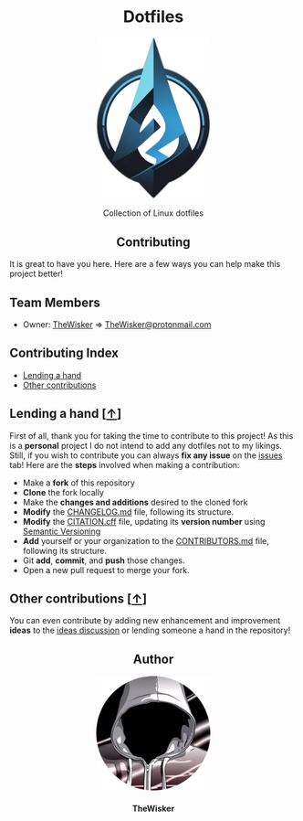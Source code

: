 <h1 align="center">Dotfiles</h1>
<div align="center">
    <a href="https://github.com/TheWisker/Dotfiles"> 
        <img width="200" src="./assets/logo.png">
    <a>
</div>
<p align="center">Collection of Linux dotfiles</p>

<h2 align="center">Contributing</h2>

It is great to have you here. Here are a few ways you can help make this project better!

## Team Members

- Owner: [TheWisker](https://github.com/TheWisker) => TheWisker@protonmail.com

## Contributing Index

- [Lending a hand][lending-hand-hook]
- [Other contributions][other-contributions-hook]

## Lending a hand [[↑][index]]

First of all, thank you for taking the time to contribute to this project!
As this is a **personal** project I do not intend to add any dotfiles not to my likings.
Still, if you wish to contribute you can always **fix any issue** on the [issues][issues] tab!
Here are the **steps** involved when making a contribution:

- Make a **fork** of this repository
- **Clone** the fork locally
- Make the **changes and additions** desired to the cloned fork
- **Modify** the [CHANGELOG.md][changelog] file, following its structure.
- **Modify** the [CITATION.cff][citation] file, updating its **version number** using [Semantic Versioning](https://semver.org/spec/v2.0.0.html)
- **Add** yourself or your organization to the [CONTRIBUTORS.md][contributors] file, following its structure.
- Git **add**, **commit**, and **push** those changes.
- Open a new pull request to merge your fork.

## Other contributions [[↑][index]]

You can even contribute by adding new enhancement and improvement **ideas** to the [ideas discussion][ideas-discussion] or lending someone a hand in the repository!

<h2 align="center">Author</h2>
<div align="center">
    <a href="https://github.com/TheWisker">
        <img width="200" height="200" src="./assets/profile.png"></img>
    </a>
</div>
<h4 align="center">TheWisker</h4>

[index]: https://github.com/TheWisker/Dotfiles/blob/master/CONTRIBUTING.md#contributing-index
[issues]: https://github.com/TheWisker/Dotfiles/issues
[changelog]: ./CHANGELOG.md
[citation]: ./CITATION.cff
[contributors]: ./CONTRIBUTORS.md
[lending-hand-hook]: https://github.com/TheWisker/Dotfiles/blob/master/CONTRIBUTING.md#lendingahand-
[other-contributions-hook]: https://github.com/TheWisker/Dotfiles/blob/master/CONTRIBUTING.md#other-contributions-
[ideas-discussion]: https://github.com/TheWisker/Dotfiles/discussions/new?category=ideas